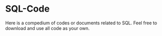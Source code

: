 # SQL-Code
Here is a compedium of codes or documents related to SQL. Feel free to download and use all code as your own.
